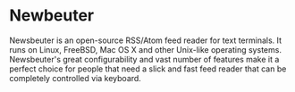 # Newbeuter

Newsbeuter is an open-source RSS/Atom feed reader for text terminals. It
runs on Linux, FreeBSD, Mac OS X and other Unix-like operating systems.
Newsbeuter's great configurability and vast number of features make
it a perfect choice for people that need a slick and fast feed reader
that can be completely controlled via keyboard.
